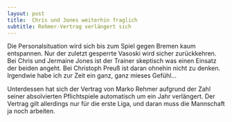 ```yaml
---
layout: post
title:  Chris und Jones weiterhin fraglich
subtitle: Rehmer-Vertrag verlängert sich
---
```


Die Personalsituation wird sich bis zum Spiel gegen Bremen kaum entspannen. Nur der zuletzt gesperrte Vasoski wird sicher zurückkehren. Bei Chris und Jermaine Jones ist der Trainer skeptisch was einen Einsatz der beiden angeht. Bei Christoph Preuß ist daran ohnehin nicht zu denken. Irgendwie habe ich zur Zeit ein ganz, ganz mieses Gefühl...

Unterdessen hat sich der Vertrag von Marko Rehmer aufgrund der Zahl seiner absolvierten Pflichtspiele automatisch um ein Jahr verlängert. Der Vertrag gilt allerdings nur für die erste Liga, und daran muss die Mannschaft ja noch arbeiten.
